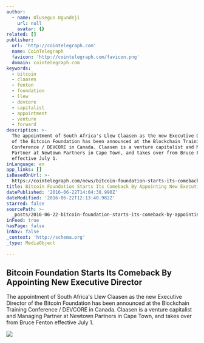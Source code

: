 ```yaml
---
author:
  - name: Olusegun Ogundeji
    url: null
    avatar: {}
related: []
publisher:
  url: 'http://cointelegraph.com'
  name: CoinTelegraph
  favicon: 'http://cointelegraph.com/favicon.png'
  domain: cointelegraph.com
keywords:
  - bitcoin
  - claasen
  - fenton
  - foundation
  - llew
  - devcore
  - capitalist
  - appointment
  - venture
  - forward
description: >-
  The appointment of South Africa's Llew Claasen as the new Executive Director
  of the Bitcoin Foundation has been announced at the Blockchain Training
  Conference / DEVCORE in Canada. Claasen is a venture capitalist and Managing
  Partner at Newtown Partners in Cape Town, and takes over from Bruce Fenton
  effective July 1.
inLanguage: en
app_links: []
isBasedOnUrl: >-
  https://cointelegraph.com/news/bitcoin-foundation-starts-its-comeback-by-appointing-new-executive-director
title: Bitcoin Foundation Starts Its Comeback By Appointing New Executive Director
datePublished: '2016-06-22T14:04:38.990Z'
dateModified: '2016-06-22T12:13:40.982Z'
starred: false
sourcePath: >-
  _posts/2016-06-22-bitcoin-foundation-starts-its-comeback-by-appointing-new-exe.md
inFeed: true
hasPage: false
inNav: false
_context: 'http://schema.org'
_type: MediaObject

---
```

<article style=""><h1>Bitcoin Foundation Starts Its Comeback By Appointing New Executive Director</h1><p>The appointment of South Africa's Llew Claasen as the new Executive Director of the Bitcoin Foundation has been announced at the Blockchain Training Conference / DEVCORE in Canada. Claasen is a venture capitalist and Managing Partner at Newtown Partners in Cape Town, and takes over from Bruce Fenton effective July 1.</p><img src="http://cointelegraph.com/images/725_aHR0cDovL2NvaW50ZWxlZ3JhcGguY29tL3N0b3JhZ2UvdXBsb2Fkcy92aWV3LzEyMjEzNDRhMDdmMDViNmQ2MWQ3MGQxN2VkYmY3M2I5LmpwZw==.jpg" /></article>